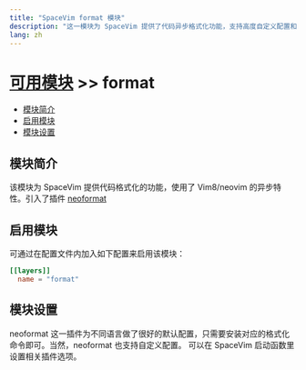 ```yaml
---
title: "SpaceVim format 模块"
description: "这一模块为 SpaceVim 提供了代码异步格式化功能，支持高度自定义配置和多种语言。"
lang: zh
---
```


# [可用模块](../) >> format


<!-- vim-markdown-toc GFM -->

- [模块简介](#模块简介)
- [启用模块](#启用模块)
- [模块设置](#模块设置)

<!-- vim-markdown-toc -->

## 模块简介

该模块为 SpaceVim 提供代码格式化的功能，使用了 Vim8/neovim 的异步特性。引入了插件 [neoformat](https://github.com/sbdchd/neoformat)

## 启用模块

可通过在配置文件内加入如下配置来启用该模块：

```toml
[[layers]]
  name = "format"
```

## 模块设置

neoformat 这一插件为不同语言做了很好的默认配置，只需要安装对应的格式化命令即可。当然，neoformat 也支持自定义配置。
可以在 SpaceVim 启动函数里设置相关插件选项。
